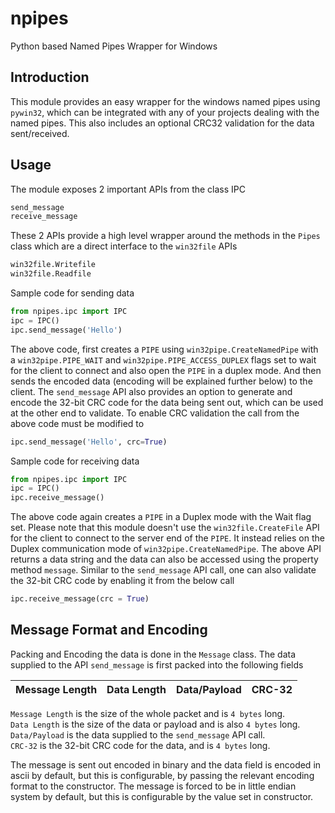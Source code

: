 # npipes
Python based Named Pipes Wrapper for Windows

## Introduction
This module provides an easy wrapper for the windows named pipes using ```pywin32```, which can be integrated with any of your projects dealing with the named pipes. This also includes an optional CRC32 validation for the data sent/received.  

## Usage
The module exposes 2 important APIs from the class IPC
```Python 
send_message
receive_message
``` 
These 2 APIs provide a high level wrapper around the methods in the ```Pipes``` class which are a direct interface to the ```win32file``` APIs
```Python
win32file.Writefile 
win32file.Readfile
```
Sample code for sending data
```Python
from npipes.ipc import IPC
ipc = IPC()
ipc.send_message('Hello')
```
The above code, first creates a ```PIPE``` using ```win32pipe.CreateNamedPipe``` with a ```win32pipe.PIPE_WAIT``` and ```win32pipe.PIPE_ACCESS_DUPLEX``` flags set to wait for the client to connect and also open the ```PIPE``` in a duplex mode. And then sends the encoded data (encoding will be explained further below) to the client. 
The ```send_message``` API also provides an option to generate and encode the 32-bit CRC code for the data being sent out, which can be used at the other end to validate. To enable CRC validation the call from the above code must be modified to
```Python
ipc.send_message('Hello', crc=True)
```
Sample code for receiving data
```Python
from npipes.ipc import IPC
ipc = IPC()
ipc.receive_message()
```
The above code again creates a ```PIPE``` in a Duplex mode with the Wait flag set. Please note that this module doesn't use the ```win32file.CreateFile``` API for the client to connect to the server end of the ```PIPE```. It instead relies on the Duplex communication mode of  ```win32pipe.CreateNamedPipe```. The above API returns a data string and the data can also be accessed using the property method ```message```. Similar to the ```send_message``` API call, one can also validate the 32-bit CRC code by enabling it from the below call
```Python
ipc.receive_message(crc = True)
```

## Message Format and Encoding
Packing and Encoding the data is done in the ```Message``` class.
The data supplied to the API ```send_message``` is first packed into the following fields

| Message Length | Data Length |      Data/Payload       |  CRC-32  |
|----------------|-------------|-------------------------|----------|

```Message Length``` is the size of the whole packet and is ```4 bytes``` long.  
```Data Length``` is the size of the data or payload and is also ```4 bytes``` long.  
```Data/Payload``` is the data supplied to the ```send_message``` API call.  
```CRC-32``` is the 32-bit CRC code for the data, and is ```4 bytes``` long.  

The message is sent out encoded in binary and the data field is encoded in ascii by default, but this is configurable, by passing the relevant encoding format to the constructor. The message is forced to be in little endian system by default, but this is configurable by the value set in constructor.

